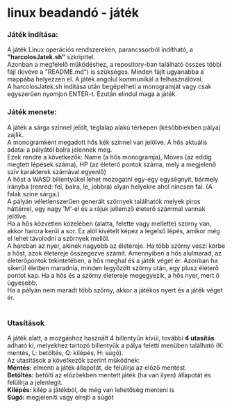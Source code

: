 # linux beadandó - játék

### Játék indítása:<br/>
A játék Linux operációs rendszereken, parancssorból indítható, a **"harcolosJatek.sh"** szkripttel.<br/>
Azonban a megfelelő működéshez, a repository-ban található összes többi fájl (kivéve a "README.md") is szükséges. Minden fájlt ugyanabba a mappába helyezzen el. A játék angolul kommunikál a felhasználóval.<br/>
A harcolosJatek.sh indítása után begépelheti a monogramját vagy csak egyszerűen nyomjon ENTER-t.
Ezután elindul maga a játék.

### Játék menete:<br/>
A játék a sárga színnel jelölt, téglalap alakú térképen (későbbiekben pálya) zajlik.<br/>
A monogramként megadott hős kék színnel van jelölve. A hős aktuális adatai a pályától balra jelennek meg. <br/>
Ezek rendre a következők: Name (a hős monogramja), Moves (az eddig megtett lépések száma), HP (az életerő pontok száma, mely a megjelenő szív karakterek számával egyenlő)<br/>
A hőst a WASD billentyűkel lehet mozogatni egy-egy egységnyit, bármely irányba (renred: fel, balra, le, jobbra) olyan helyekre ahol nincsen fal. (A falak színe sárga.)<br/>
A pályán véletlenszerűen generált szörnyek találhatók melyek piros háttérrel, egy nagy ’M’-el és a rájuk jellemző életerő számmal vannak jelölve.<br/>
Ha a hős közvetlen közelében (alatta, felette vagy mellette) szörny van, akkor harcra kerül a sor.
Ez alól kivételt képez a legelső lépés, amikor még el lehet távolodni a szörnyek mellől.<br/>
A harcban az nyer, akinek nagyobb az életereje. Ha több szörny veszi körbe a hőst, azok életereje összegezve számit.
Amennyiben a hős alulmarad, az életerőpontok tekintetében, a hős meghal és a játék véget ér. 
Azonban ha sikerül életben maradnia, minden legyőzött szörny után, egy plusz életerő pontot kap.
Ha a hős és a szörny életereje megegyezik, a hős nyer, mert ő ügyesebb.<br/>
Ha a pályán nem maradt több szörny, akkor a játékos nyert és a játék véget ér.<br/><br/>
### Utasítások
A játék alatt, a mozgáshoz használt 4 billentyűn kívül, további **4 utasítás** adható ki, melyekhez tartozó billentyűk a pálya feletti menüben található (K: mentés, L: betöltés, Q: kilépés, H: súgó).<br/>
Az utasítások a következők szerint működnek:<br/>
**Mentés:** elmenti a játék állapotát, de felülírja az előző mentést.<br/>
**Betöltés:** betölti az előzőekben mentett játék (ha van ilyen) állapotát és felülírja a jelenlegit.<br/>
**Kilépés:** kilép a játékból, de még van lehetőség menteni is<br/>
**Súgó:** megjeleníti vagy elrejti a súgót<br/>

